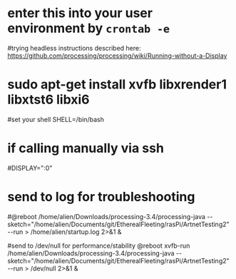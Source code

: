 # enter this into your user environment by `crontab -e`

#trying headless instructions described here: https://github.com/processing/processing/wiki/Running-without-a-Display
# sudo apt-get install xvfb libxrender1 libxtst6 libxi6 

#set your shell
SHELL=/bin/bash

# if calling manually via ssh
#DISPLAY=":0"

# send to log for troubleshooting
#@reboot /home/alien/Downloads/processing-3.4/processing-java  --sketch="/home/alien/Documents/git/EtherealFleeting/rasPi/ArtnetTesting2" --run  > /home/alien/startup.log 2>&1 &

#send to /dev/null for performance/stability
@reboot xvfb-run /home/alien/Downloads/processing-3.4/processing-java  --sketch="/home/alien/Documents/git/EtherealFleeting/rasPi/ArtnetTesting2" --run  > /dev/null 2>&1 &




